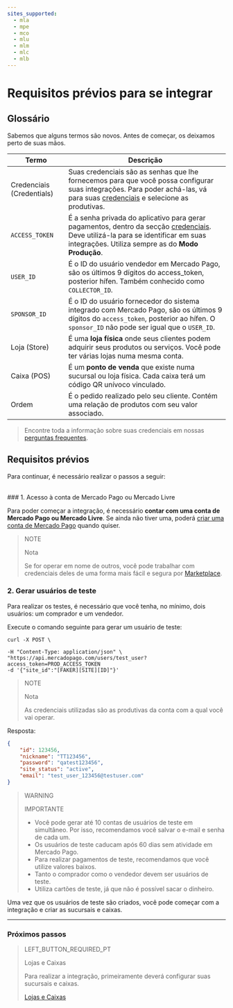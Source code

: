 ```yaml
---
sites_supported:
  - mla
  - mpe
  - mco
  - mlu
  - mlm
  - mlc
  - mlb
---
```


# Requisitos prévios para se integrar

## Glossário

Sabemos que alguns termos são novos. Antes de começar, os deixamos perto de suas mãos. 

| Termo                            | Descrição                                                  |
| -----------------------------------| ------------------------------------------------------------ | 
| Credenciais (Credentials)         | Suas credenciais são as senhas que lhe fornecemos para que você possa configurar suas integrações. Para poder achá-las, vá para suas [credenciais]([FAKER][CREDENTIALS][URL]) e selecione as produtivas. |
| `ACCESS_TOKEN` | É a senha privada do aplicativo para gerar pagamentos, dentro da secção [credenciais]([FAKER][CREDENTIALS][URL]). Deve utilizá-la para se identificar em suas integrações. Utiliza sempre as do **Modo Produção**.  |
| `USER_ID` | É o ID do usuário vendedor em Mercado Pago, são os últimos 9 dígitos do access_token, posterior hífen. Também conhecido como `COLLECTOR_ID`. |
| `SPONSOR_ID` | É o ID do usuário fornecedor do sistema integrado com Mercado Pago, são os últimos 9 dígitos do `access_token`, posterior ao hífen. O `sponsor_ID` não pode ser igual que o `USER_ID`. |
| Loja (Store) | É uma **loja física** onde seus clientes podem adquirir seus produtos ou serviços. Você pode ter várias lojas numa mesma conta.  |
| Caixa (POS) | É um **ponto de venda** que existe numa sucursal ou loja física. Cada caixa terá um código QR unívoco vinculado.  |
| Ordem | É o pedido realizado pelo seu cliente. Contém uma relação de produtos com seu valor associado. 

> Encontre toda a informação sobre suas credenciais em nossas [perguntas frequentes](https://www.mercadopago.com.br/developers/pt/guides/faqs/credentials/).

## Requisitos prévios

Para continuar, é necessário realizar o passos a seguir: 

<br>
### 1. Acesso à conta de Mercado Pago ou Mercado Livre

Para poder começar a integração, é necessário **contar com uma conta de Mercado Pago ou Mercado Livre**. Se ainda não tiver uma, poderá [criar uma conta de Mercado Pago](https://www.mercadopago.com.br) quando quiser.

> NOTE
> 
> Nota
> 
> Se for operar em nome de outros, você pode trabalhar com credenciais deles de uma forma mais fácil e segura por [Marketplace](https://www.mercadopago.com.br/developers/pt/guides/marketplace/api/introduction/).

### 2. Gerar usuários de teste

Para realizar os testes, é necessário que você tenha, no mínimo, dois usuários: um comprador e um vendedor. 

Execute o comando seguinte para gerar um usuário de teste: 

```curl
curl -X POST \

-H "Content-Type: application/json" \
"https://api.mercadopago.com/users/test_user?access_token=PROD_ACCESS_TOKEN
-d '{"site_id":"[FAKER][SITE][ID]"}'
```

> NOTE
> 
> Nota
> 
> As credenciais utilizadas são as produtivas da conta com a qual você vai operar.   

Resposta:

```json
{
    "id": 123456,
    "nickname": "TT123456",
    "password": "qatest123456",
    "site_status": "active",
    "email": "test_user_123456@testuser.com"
}
```

> WARNING
>
> IMPORTANTE
>
> * Você pode gerar até 10 contas de usuários de teste em simultâneo. Por isso, recomendamos você salvar o e-mail e senha de cada um. 
> * Os usuários de teste caducam após 60 dias sem atividade em Mercado Pago.
> * Para realizar pagamentos de teste, recomendamos que você utilize valores baixos.
> * Tanto o comprador como o vendedor devem ser usuários de teste.
> * Utiliza cartões de teste, já que não é possível sacar o dinheiro.

Uma vez que os usuários de teste são criados, você pode começar com a integração e criar as sucursais e caixas.

---
### Próximos passos

> LEFT_BUTTON_REQUIRED_PT
>
> Lojas e Caixas
>
> Para realizar a integração, primeiramente deverá configurar suas sucursais e caixas.
>
> [Lojas e Caixas](https://www.mercadopago.com.br/developers/pt/guides/qr-code/stores-pos/)
